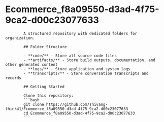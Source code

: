 # Ecommerce_f8a09550-d3ad-4f75-9ca2-d00c23077633
            A structured repository with dedicated folders for organization.

            ## Folder Structure

            - **code/** - Store all source code files
            - **artifacts/** - Store build outputs, documentation, and other generated content
            - **logs/** - Store application and system logs
            - **transcripts/** - Store conversation transcripts and records

            ## Getting Started

            Clone this repository:
            ```bash
            git clone https://github.com/shivang-think41/Ecommerce_f8a09550-d3ad-4f75-9ca2-d00c23077633
            cd Ecommerce_f8a09550-d3ad-4f75-9ca2-d00c23077633
            ```
            